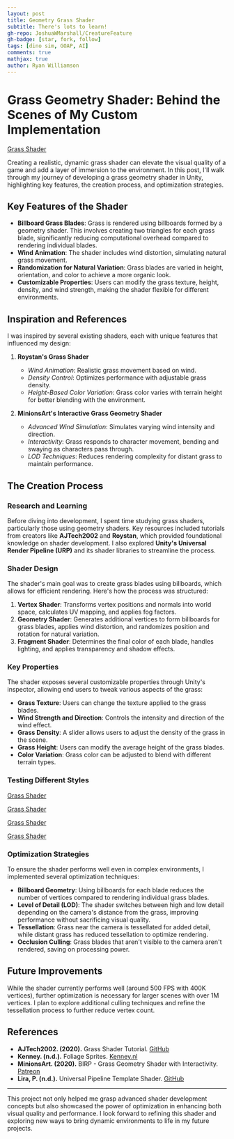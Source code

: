 ```yaml
---
layout: post
title: Geometry Grass Shader
subtitle: There's lots to learn!
gh-repo: JoshuaWMarshall/CreatureFeature
gh-badge: [star, fork, follow]
tags: [dino sim, GOAP, AI]
comments: true
mathjax: true
author: Ryan Williamson
---
```

# Grass Geometry Shader: Behind the Scenes of My Custom Implementation

[Grass Shader](https://ryggy.github.io/assets/img/grass.png)

Creating a realistic, dynamic grass shader can elevate the visual quality of a game and add a layer of immersion to the environment. In this post, I'll walk through my journey of developing a grass geometry shader in Unity, highlighting key features, the creation process, and optimization strategies.


## Key Features of the Shader

- **Billboard Grass Blades**: Grass is rendered using billboards formed by a geometry shader. This involves creating two triangles for each grass blade, significantly reducing computational overhead compared to rendering individual blades.
- **Wind Animation**: The shader includes wind distortion, simulating natural grass movement.
- **Randomization for Natural Variation**: Grass blades are varied in height, orientation, and color to achieve a more organic look.
- **Customizable Properties**: Users can modify the grass texture, height, density, and wind strength, making the shader flexible for different environments.

## Inspiration and References

I was inspired by several existing shaders, each with unique features that influenced my design:

1. **Roystan's Grass Shader**  
   - *Wind Animation*: Realistic grass movement based on wind.
   - *Density Control*: Optimizes performance with adjustable grass density.
   - *Height-Based Color Variation*: Grass color varies with terrain height for better blending with the environment.

2. **MinionsArt's Interactive Grass Geometry Shader**  
   - *Advanced Wind Simulation*: Simulates varying wind intensity and direction.
   - *Interactivity*: Grass responds to character movement, bending and swaying as characters pass through.
   - *LOD Techniques*: Reduces rendering complexity for distant grass to maintain performance.

## The Creation Process

### Research and Learning

Before diving into development, I spent time studying grass shaders, particularly those using geometry shaders. Key resources included tutorials from creators like **AJTech2002** and **Roystan**, which provided foundational knowledge on shader development. I also explored **Unity's Universal Render Pipeline (URP)** and its shader libraries to streamline the process.

### Shader Design

The shader's main goal was to create grass blades using billboards, which allows for efficient rendering. Here's how the process was structured:

1. **Vertex Shader**: Transforms vertex positions and normals into world space, calculates UV mapping, and applies fog factors.
2. **Geometry Shader**: Generates additional vertices to form billboards for grass blades, applies wind distortion, and randomizes position and rotation for natural variation.
3. **Fragment Shader**: Determines the final color of each blade, handles lighting, and applies transparency and shadow effects.

### Key Properties

The shader exposes several customizable properties through Unity's inspector, allowing end users to tweak various aspects of the grass:

- **Grass Texture**: Users can change the texture applied to the grass blades.
- **Wind Strength and Direction**: Controls the intensity and direction of the wind effect.
- **Grass Density**: A slider allows users to adjust the density of the grass in the scene.
- **Grass Height**: Users can modify the average height of the grass blades.
- **Color Variation**: Grass color can be adjusted to blend with different terrain types.

### Testing Different Styles

[Grass Shader](https://ryggy.github.io/assets/img/grass1.png)

[Grass Shader](https://ryggy.github.io/assets/img/grass2.png)

[Grass Shader](https://ryggy.github.io/assets/img/grass3.png)

[Grass Shader](https://ryggy.github.io/assets/img/grass4.png)


### Optimization Strategies

To ensure the shader performs well even in complex environments, I implemented several optimization techniques:

- **Billboard Geometry**: Using billboards for each blade reduces the number of vertices compared to rendering individual grass blades.
- **Level of Detail (LOD)**: The shader switches between high and low detail depending on the camera's distance from the grass, improving performance without sacrificing visual quality.
- **Tessellation**: Grass near the camera is tessellated for added detail, while distant grass has reduced tessellation to optimize rendering.
- **Occlusion Culling**: Grass blades that aren't visible to the camera aren't rendered, saving on processing power.

## Future Improvements

While the shader currently performs well (around 500 FPS with 400K vertices), further optimization is necessary for larger scenes with over 1M vertices. I plan to explore additional culling techniques and refine the tessellation process to further reduce vertex count.

## References

- **AJTech2002. (2020).** Grass Shader Tutorial. [GitHub](https://github.com/AJTech2002/Grass-Shader-Tutorial)
- **Kenney. (n.d.).** Foliage Sprites. [Kenney.nl](https://kenney.nl/assets/foliage-sprites)
- **MinionsArt. (2020).** BIRP - Grass Geometry Shader with Interactivity. [Patreon](https://www.patreon.com/posts/40090373)
- **Lira, P. (n.d.).** Universal Pipeline Template Shader. [GitHub](https://gist.github.com/phi-lira/225cd7c5e8545be602dca4eb5ed111ba)

---

This project not only helped me grasp advanced shader development concepts but also showcased the power of optimization in enhancing both visual quality and performance. I look forward to refining this shader and exploring new ways to bring dynamic environments to life in my future projects.